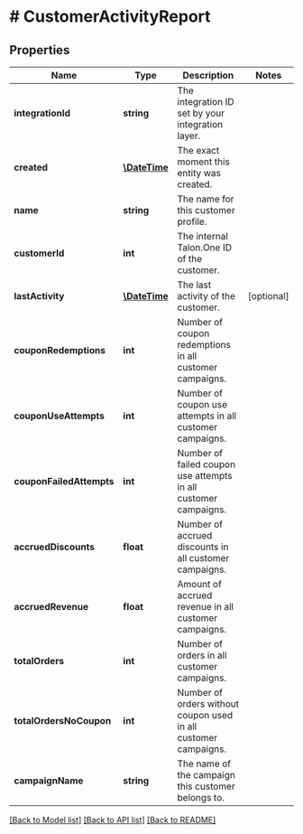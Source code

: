 # # CustomerActivityReport

## Properties

Name | Type | Description | Notes
------------ | ------------- | ------------- | -------------
**integrationId** | **string** | The integration ID set by your integration layer. | 
**created** | [**\DateTime**](\DateTime.md) | The exact moment this entity was created. | 
**name** | **string** | The name for this customer profile. | 
**customerId** | **int** | The internal Talon.One ID of the customer. | 
**lastActivity** | [**\DateTime**](\DateTime.md) | The last activity of the customer. | [optional] 
**couponRedemptions** | **int** | Number of coupon redemptions in all customer campaigns. | 
**couponUseAttempts** | **int** | Number of coupon use attempts in all customer campaigns. | 
**couponFailedAttempts** | **int** | Number of failed coupon use attempts in all customer campaigns. | 
**accruedDiscounts** | **float** | Number of accrued discounts in all customer campaigns. | 
**accruedRevenue** | **float** | Amount of accrued revenue in all customer campaigns. | 
**totalOrders** | **int** | Number of orders in all customer campaigns. | 
**totalOrdersNoCoupon** | **int** | Number of orders without coupon used in all customer campaigns. | 
**campaignName** | **string** | The name of the campaign this customer belongs to. | 

[[Back to Model list]](../../README.md#documentation-for-models) [[Back to API list]](../../README.md#documentation-for-api-endpoints) [[Back to README]](../../README.md)


